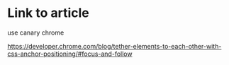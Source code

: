 # Link to article

use canary chrome

https://developer.chrome.com/blog/tether-elements-to-each-other-with-css-anchor-positioning/#focus-and-follow